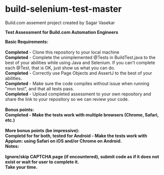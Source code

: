 # build-selenium-test-master<br />
Build.com assement project created by Sagar Vasekar<br />

<b>Test Assessment for Build.com Automation Engineers</b><br />

<b>Basic Requirements:</b><br />
<br />
<b>Completed</b> - Clone this repository to your local machine<br />
<b>Completed</b> - Complete the unimplemented @Tests in BuildTest.java to the best of your abilities while using Java and Selenium. If you can't complete each @Test, that is OK, just show us what you can do.<br />
<b>Completed</b> - Correctly use Page Objects and AssertJ to the best of your abilities.<br />
<b>Completed</b> - Make sure the code compiles without issue when running "mvn test", and that all tests pass.<br />
<b>Completed</b> - Upload completed assessment to your own repository and share the link to your repository so we can review your code.<br />
<br />
<b>Bonus points:</b><br />
<b>Completed - Make the tests work with multiple browsers (Chrome, Safari, etc.)<br />
<br />
<b>More bonus points (be impressive):</b><br />
<b>Completd for for both, tested for Android</b> - Make the tests work with Appium: using Safari on iOS and/or Chrome on Android.<br />
Notes:<br />
<br />
Ignore/skip CAPTCHA page (if encountered), submit code as if it does not exist or wait for user to complete it.<br />
Take your time.<br />
